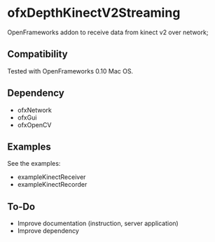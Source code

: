# ofxDepthKinectV2Streaming

OpenFrameworks addon to receive data from kinect v2 over network;

## Compatibility

Tested with OpenFrameworks 0.10 Mac OS.

## Dependency

- ofxNetwork
- ofxGui
- ofxOpenCV

## Examples

See the examples:

- exampleKinectReceiver
- exampleKinectRecorder

## To-Do

- Improve documentation (instruction, server application)
- Improve dependency